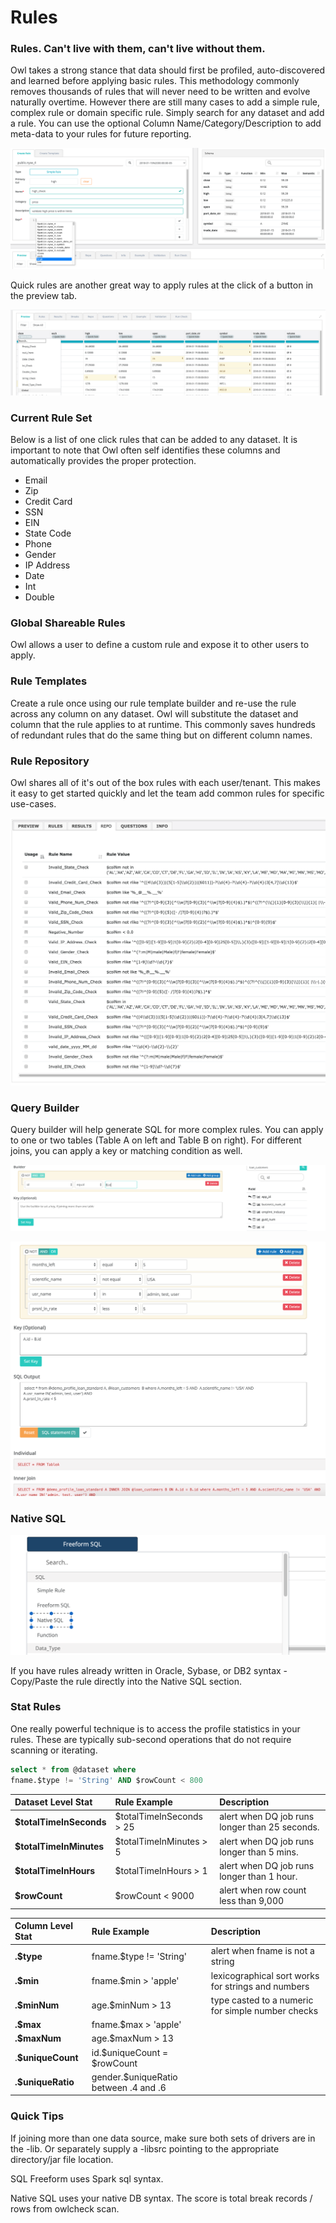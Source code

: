# Rules

### Rules.  Can't live with them, can't live without them.

Owl takes a strong stance that data should first be profiled, auto-discovered and learned before applying basic rules.  This methodology commonly removes thousands of rules that will never need to be written and evolve naturally overtime.  However there are still many cases to add a simple rule, complex rule or domain specific rule.  Simply search for any dataset and add a rule. You can use the optional Column Name/Category/Description to add meta-data to your rules for future reporting.

![](../../.gitbook/assets/image%20%2848%29.png)

Quick rules are another great way to apply rules at the click of a button in the preview tab.

![](../../.gitbook/assets/image%20%2849%29.png)

### Current Rule Set

Below is a list of one click rules that can be added to any dataset.  It is important to note that Owl often self identifies these columns and automatically provides the proper protection.

* Email
* Zip
* Credit Card
* SSN
* EIN
* State Code
* Phone
* Gender
* IP Address
* Date
* Int
* Double

### Global Shareable Rules

Owl allows a user to define a custom rule and expose it to other users to apply.

### Rule Templates

Create a rule once using our rule template builder and re-use the rule across any column on any dataset.  Owl will substitute the dataset and column that the rule applies to at runtime. This commonly saves hundreds of redundant rules that do the same thing but on different column names.

### Rule Repository

Owl shares all of it's out of the box rules with each user/tenant.  This makes it easy to get started quickly and let the team add common rules for specific use-cases.

![](../../.gitbook/assets/owl-rule-repo.png)

### Query Builder

Query builder will help generate SQL for more complex rules. You can apply to one or two tables \(Table A on left and Table B on right\). For different joins, you can apply a key or matching condition as well. 

![\(Optional\)  Start by searching for table B on the right, to set a key for the join condition](../../.gitbook/assets/screen-shot-2019-09-04-at-12.39.17-pm.png)

![Input conditions and click SQL statement to generate example syntax](../../.gitbook/assets/screen-shot-2019-09-04-at-12.46.02-pm.png)

### Native SQL

![](../../.gitbook/assets/screen-shot-2019-09-04-at-12.57.24-pm.png)

If you have rules already written in Oracle, Sybase, or DB2 syntax - Copy/Paste the rule directly into the Native SQL section. 

### Stat Rules

One really powerful technique is to access the profile statistics in your rules.  These are typically sub-second operations that do not require scanning or iterating.

```sql
select * from @dataset where 
fname.$type != 'String' AND $rowCount < 800
```

| Dataset Level Stat | Rule Example | Description |
| :--- | :--- | :--- |
| **$totalTimeInSeconds** | $totalTimeInSeconds &gt; 25 | alert when DQ job runs longer than 25 seconds. |
| **$totalTimeInMinutes** | $totalTimeInMinutes &gt; 5 | alert when DQ job runs longer than 5 mins. |
| **$totalTimeInHours** | $totalTimeInHours &gt; 1 | alert when DQ job runs longer than 1 hour. |
| **$rowCount** | $rowCount &lt; 9000 | alert when row count less than 9,000 |

| Column Level Stat | Rule Example | Description |
| :--- | :--- | :--- |
| **.$type** | fname.$type != 'String' | alert when fname is not a string |
| **.$min** | fname.$min &gt; 'apple' | lexicographical sort works for strings and numbers |
| **.$minNum** | age.$minNum &gt; 13 | type casted to a numeric for simple number checks |
| **.$max** | fname.$max &gt; 'apple' |  |
| **.$maxNum** | age.$maxNum &gt; 13 |  |
| .**$uniqueCount** | id.$uniqueCount = $rowCount |  |
| **.$uniqueRatio**              | gender.$uniqueRatio between .4 and .6 |  |

### Quick Tips

If joining more than one data source, make sure both sets of drivers are in the -lib. Or separately supply a -libsrc pointing to the appropriate directory/jar file location.

SQL Freeform uses Spark sql syntax. 

Native SQL uses your native DB syntax. The score is total break records / rows from owlcheck scan. 



